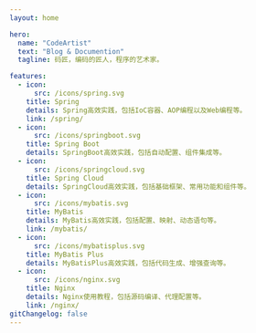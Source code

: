 ```yaml
---
layout: home

hero:
  name: "CodeArtist"
  text: "Blog & Documention"
  tagline: 码匠，编码的匠人，程序的艺术家。

features:
  - icon:
      src: /icons/spring.svg
    title: Spring
    details: Spring高效实践，包括IoC容器、AOP编程以及Web编程等。
    link: /spring/
  - icon:
      src: /icons/springboot.svg
    title: Spring Boot
    details: SpringBoot高效实践，包括自动配置、组件集成等。
  - icon:
      src: /icons/springcloud.svg
    title: Spring Cloud
    details: SpringCloud高效实践，包括基础框架、常用功能和组件等。
  - icon:
      src: /icons/mybatis.svg
    title: MyBatis
    details: MyBatis高效实践，包括配置、映射、动态语句等。
    link: /mybatis/
  - icon:
      src: /icons/mybatisplus.svg
    title: MyBatis Plus
    details: MyBatisPlus高效实践，包括代码生成、增强查询等。
  - icon:
      src: /icons/nginx.svg
    title: Nginx
    details: Nginx使用教程，包括源码编译、代理配置等。
    link: /nginx/
gitChangelog: false
---
```


